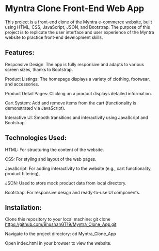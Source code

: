 Myntra Clone Front-End Web App 
==============================


This project is a front-end clone of the Myntra e-commerce website, built using HTML, CSS, JavaScript, JSON, and Bootstrap. The purpose of this project is to replicate the user interface and user experience of the Myntra website to practice front-end development skills.


Features:
---------
Responsive Design: The app is fully responsive and adapts to various screen sizes, thanks to Bootstrap.

Product Listings: The homepage displays a variety of clothing, footwear, and accessories.

Product Detail Pages: Clicking on a product displays detailed information.

Cart System: Add and remove items from the cart (functionality is demonstrated via JavaScript).

Interactive UI: Smooth transitions and interactivity using JavaScript and Bootstrap.


Technologies Used:
------------------
HTML: For structuring the content of the website.

CSS: For styling and layout of the web pages.

JavaScript: For adding interactivity to the website (e.g., cart functionality, product filtering).

JSON: Used to store mock product data from local directory.

Bootstrap: For responsive design and ready-to-use UI components.


Installation:
-------------
Clone this repository to your local machine:
git clone https://github.com/BhushanGT19/Myntra_Clone_App.git

Navigate to the project directory:
cd Myntra_Clone_App

Open index.html in your browser to view the website.